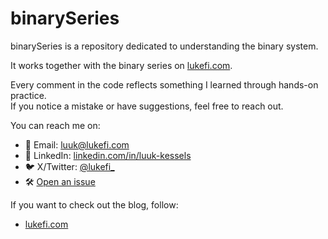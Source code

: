 # binarySeries

binarySeries is a repository dedicated to understanding the binary system.

It works together with the binary series on [lukefi.com](https://lukefi.com/).

Every comment in the code reflects something I learned through hands-on practice.  
If you notice a mistake or have suggestions, feel free to reach out.

You can reach me on:

- 📧 Email: [luuk@lukefi.com](mailto:luuk@lukefi.com)
- 🧠 LinkedIn: [linkedin.com/in/luuk-kessels](https://www.linkedin.com/in/luuk-kessels/)
- 🐦 X/Twitter: [@lukefi\_](https://x.com/lukefi_)
- 🛠️ [Open an issue](https://github.com/Lmpkessels/rust101/issues/new)

If you want to check out the blog, follow:

- [lukefi.com](https://lukefi.com/math/)
